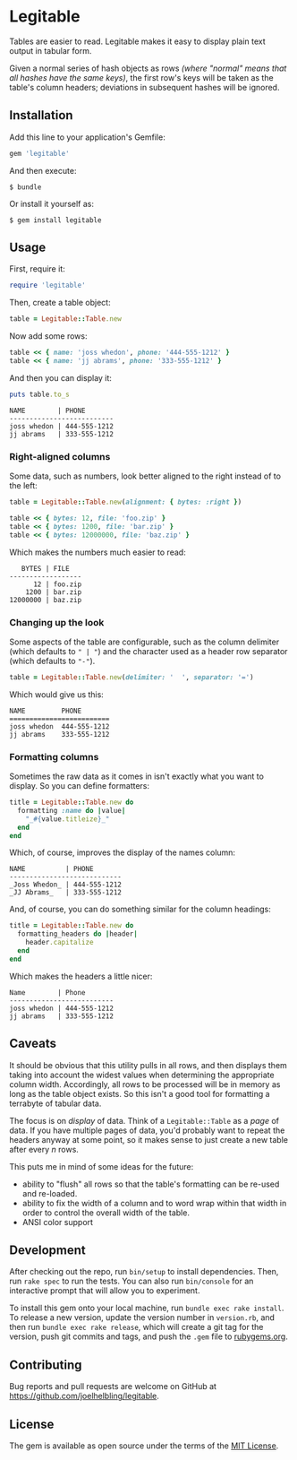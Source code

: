 # Legitable

Tables are easier to read.  Legitable makes it easy to display plain text output in tabular form.

Given a normal series of hash objects as rows _(where "normal" means that all hashes have the same
keys)_, the first row's keys will be taken as the table's column headers; deviations in subsequent
hashes will be ignored.

## Installation

Add this line to your application's Gemfile:

```ruby
gem 'legitable'
```

And then execute:

    $ bundle

Or install it yourself as:

    $ gem install legitable

## Usage

First, require it:

```ruby
require 'legitable'
```

Then, create a table object:

```ruby
table = Legitable::Table.new
```

Now add some rows:

```ruby
table << { name: 'joss whedon', phone: '444-555-1212' }
table << { name: 'jj abrams', phone: '333-555-1212' }
```

And then you can display it:
```ruby
puts table.to_s
```

    NAME        | PHONE       
    --------------------------
    joss whedon | 444-555-1212
    jj abrams   | 333-555-1212

### Right-aligned columns

Some data, such as numbers, look better aligned to the right instead
of to the left:

```ruby
table = Legitable::Table.new(alignment: { bytes: :right })

table << { bytes: 12, file: 'foo.zip' }
table << { bytes: 1200, file: 'bar.zip' }
table << { bytes: 12000000, file: 'baz.zip' }
```

Which makes the numbers much easier to read:

       BYTES | FILE   
    ------------------
          12 | foo.zip
        1200 | bar.zip
    12000000 | baz.zip

### Changing up the look

Some aspects of the table are configurable, such as the column
delimiter (which defaults to `" | "`) and the character used as
a header row separator (which defaults to `"-"`).

```ruby
table = Legitable::Table.new(delimiter: '  ', separator: '=')
```

Which would give us this:


    NAME         PHONE       
    =========================
    joss whedon  444-555-1212
    jj abrams    333-555-1212

### Formatting columns

Sometimes the raw data as it comes in isn't exactly what you want
to display.  So you can define formatters:

```ruby
title = Legitable::Table.new do
  formatting :name do |value|
    "_#{value.titleize}_"
  end
end
```

Which, of course, improves the display of the names column:


    NAME          | PHONE       
    ----------------------------
    _Joss Whedon_ | 444-555-1212
    _JJ Abrams_   | 333-555-1212

And, of course, you can do something similar for the column headings:

```ruby
title = Legitable::Table.new do
  formatting_headers do |header|
    header.capitalize
  end
end
```

Which makes the headers a little nicer:

    Name        | Phone       
    --------------------------
    joss whedon | 444-555-1212
    jj abrams   | 333-555-1212


## Caveats

It should be obvious that this utility pulls in all rows, and then
displays them taking into account the widest values when determining
the appropriate column width.  Accordingly, all rows to be processed
will be in memory as long as the table object exists.  So this isn't
a good tool for formatting a terrabyte of tabular data.

The focus is on _display_ of data.  Think of a `Legitable::Table` as
a _page_ of data.  If you have multiple pages of data, you'd probably
want to repeat the headers anyway at some point, so it makes sense to
just create a new table after every *n* rows.

This puts me in mind of some ideas for the future:

- ability to "flush" all rows so that the table's formatting can be
  re-used and re-loaded.
- ability to fix the width of a column and to word wrap within that
  width in order to control the overall width of the table.
- ANSI color support

## Development

After checking out the repo, run `bin/setup` to install dependencies. Then, run `rake spec` to run the tests. You can also run `bin/console` for an interactive prompt that will allow you to experiment.

To install this gem onto your local machine, run `bundle exec rake install`. To release a new version, update the version number in `version.rb`, and then run `bundle exec rake release`, which will create a git tag for the version, push git commits and tags, and push the `.gem` file to [rubygems.org](https://rubygems.org).

## Contributing

Bug reports and pull requests are welcome on GitHub at https://github.com/joelhelbling/legitable.

## License

The gem is available as open source under the terms of the [MIT License](https://opensource.org/licenses/MIT).
